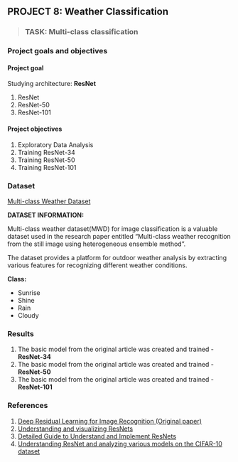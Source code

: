 ## PROJECT 8: Weather Classification

> ### TASK: Multi-class classification

### Project goals and objectives

#### Project goal

Studying architecture: **ResNet**
1. ResNet
2. ResNet-50
3. ResNet-101

#### Project objectives

1. Exploratory Data Analysis
2. Training ResNet-34
3. Training ResNet-50
4. Training ResNet-101

### Dataset

[Multi-class Weather Dataset](https://www.kaggle.com/pratik2901/multiclass-weather-dataset)

**DATASET INFORMATION:**

Multi-class weather dataset(MWD) for image classification is a valuable dataset used in the research paper entitled “Multi-class weather recognition from the still image using heterogeneous ensemble method”.

The dataset provides a platform for outdoor weather analysis by extracting various features for recognizing different weather conditions.


**Class:**
- Sunrise
- Shine
- Rain
- Cloudy

### Results

1. The basic model from the original article was created and trained - **ResNet-34**
2. The basic model from the original article was created and trained - **ResNet-50**
3. The basic model from the original article was created and trained - **ResNet-101**

### References

1. [Deep Residual Learning for Image Recognition (Original paper)](https://arxiv.org/pdf/1512.03385v1.pdf)
2. [Understanding and visualizing ResNets](https://towardsdatascience.com/understanding-and-visualizing-resnets-442284831be8)
3. [Detailed Guide to Understand and Implement ResNets](https://cv-tricks.com/keras/understand-implement-resnets/)
4. [Understanding ResNet and analyzing various models on the CIFAR-10 dataset](https://www.analyticsvidhya.com/blog/2021/06/understanding-resnet-and-analyzing-various-models-on-the-cifar-10-dataset/)
